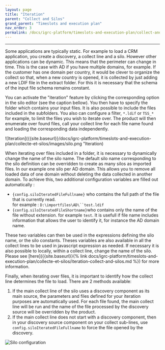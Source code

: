 ```yaml
---
layout: page
title: "Iteration"
parent: "Collect and Silos"
grand_parent: "Timeslots and execution plan"
nav_order: 3
permalink: /docs/igrc-platform/timeslots-and-execution-plan/collect-and-sillos/iteration/
---
```

---

Some applications are typically static. For example to load a CRM application, you create a discovery, a collect line and a silo. However other applications can be dynamic. This means that the perimeter can change in time. This is the case with AD if you have multiple domains, for example. If the customer has one domain per country, it would be clever to organize the collect so that, when a new country is opened, it is collected by just adding a new LDIF file in the extract folder. For this it is necessary that the schema of the input file schema remains constant.     

You can activate the "iteration" feature by clicking the corresponding option in the silo editor (see the caption bellow). You then have to specify the folder which contains your input files. It is also possible to include the files included in the subfolders. You also can configure a filter, `*.ldif` or `TSS_*` for example, to limit the files you wish to iterate over. The product will then enumerate over found files, call your collect line for each file name found and loading the corresponding data independently.     

![Iteration]({{site.baseurl}}/docs/igrc-platform/timeslots-and-execution-plan/collecte-et-silos/images/silo.png "Iteration)

When iterating over files included in a folder, it is necessary to dynamically change the name of the silo name. The default silo name corresponding to the silo definition can be overridden to create as many silos as imported files. In our example one silo per AD domain. This allows you to remove all loaded data of one domain without deleting the data collected in another domain. To achieve this, two additional configuration variables are filled out automatically :   

- `{config.siloIteratedFileFullname}` who contains the full path of the file that is currently read.    
for example : `D:\importfiles\AD\``test.ldif`  
- `{config.siloIteratedFileShortname}`who contains only the name of the file without extension. for example `test`. It is usefull if file name includes information that allows the user to identify it, for instance the AD domain name.    

These two variables can then be used in the expressions defining the silo name, or the silo constants. Theses variables are also available in all the collect lines to be used in javascript expression as needed. If necessary it is also possible to locally, within a collect line, change the name of the silo. Please see [here]({{site.baseurl}}{% link docs/igrc-platform/timeslots-and-execution-plan/collecte-et-silos/iteration-collect-and-silos.md %}) for more information.     

Finally, when iterating over files, it is important to identify how the collect line determines the file to load. There are 2 methods available:   

1. If the main collect line of the silo uses a discovery component as its main source, the parameters and files defined for your iteration purposes are automatically used. For each file found, the main collect line will be run and the name of the file processed by the discovery source will be overridden by the product.
2. If the main collect line does not start with a discovery component, then in your discovery source component on your collect sub-lines, use `config.siloIteratedFileFullname` to force the file opened by the discovery.   

![Silo configuration]({{site.baseurl}}/docs/igrc-platform/timeslots-and-execution-plan/collecte-et-silos/images/silo-discovery.png "Silo  configuration")      

